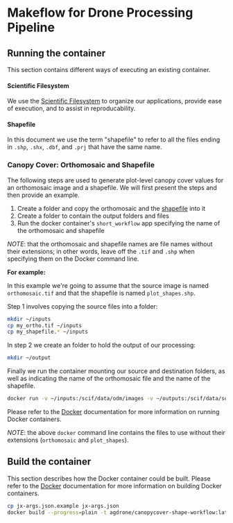 # Makeflow for Drone Processing Pipeline

## Running the container
This section contains different ways of executing an existing container.

#### Scientific Filesystem <a name="scif" />
We use the [Scientific Filesystem](https://sci-f.github.io/) to organize our applications, provide ease of execution, and to assist in reproducability.

#### Shapefile <a name="shapefile_def" />
In this document we use the term "shapefile" to refer to all the files ending in `.shp`, `.shx`, `.dbf`, and `.prj` that have the same name.

### Canopy Cover: Orthomosaic and Shapefile
The following steps are used to generate plot-level canopy cover values for an orthomosaic image and a shapefile.
We will first present the steps and then provide an example.

1. Create a folder and copy the orthomosaic and the [shapefile](#shapefile_def) into it
2. Create a folder to contain the output folders and files
3. Run the docker container's `short_workflow` app specifying the name of the orthomosaic and shapefile

_NOTE_: that the orthomosaic and shapefile names are file names without their extensions; in other words, leave off the `.tif` and `.shp` when specifying them on the Docker command line.

**For example:**

In this example we're going to assume that the source image is named `orthomosaic.tif` and that the shapefile is named `plot_shapes.shp`.

Step 1 involves copying the source files into a folder:
```bash
mkdir ~/inputs
cp my_ortho.tif ~/inputs
cp my_shapefile.* ~/inputs
```

In step 2 we create an folder to hold the output of our processing:
```bash
mkdir ~/output
``` 

Finally we run the container mounting our source and destination folders, as well as indicating the name of the orthomosaic file and the name of the shapefile.
```bash
docker run -v ~/inputs:/scif/data/odm/images -v ~/outputs:/scif/data/soilmask agdrone/canopycover-shape-workflow:latest orthomosaic plot_shapes
```
Please refer to the [Docker](https://www.docker.com/) documentation for more information on running Docker containers.

_NOTE_: the above `docker` command line contains the files to use without their extensions (`orthomosaic` and `plot_shapes`).

## Build the container
This section describes how the Docker container could be built.
Please refer to the [Docker](https://www.docker.com/) documentation for more information on building Docker containers.

```bash
cp jx-args.json.example jx-args.json
docker build --progress=plain -t agdrone/canopycover-shape-workflow:latest .
```
